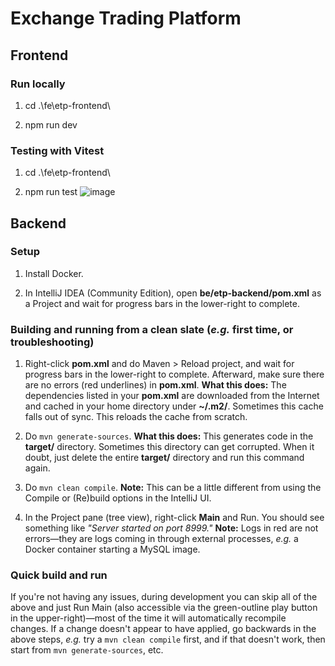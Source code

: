 # Exchange Trading Platform

## Frontend

### Run locally
1. cd .\fe\etp-frontend\

2. npm run dev

### Testing with Vitest
1. cd .\fe\etp-frontend\

2. npm run test
![image](https://github.com/user-attachments/assets/34d3f302-4dbe-4023-9cd1-e577999bacd4)


## Backend

### Setup

1. Install Docker.

2. In IntelliJ IDEA (Community Edition), open **be/etp-backend/pom.xml** as a Project and wait for progress bars in the lower-right to complete.

### Building and running from a clean slate (_e.g._ first time, or troubleshooting)

1. Right-click **pom.xml** and do Maven > Reload project, and wait for progress bars in the lower-right to complete. Afterward, make sure there are no errors (red underlines) in **pom.xml**. **What this does:** The dependencies listed in your **pom.xml** are downloaded from the Internet and cached in your home directory under **~/.m2/**. Sometimes this cache falls out of sync. This reloads the cache from scratch.

2. Do `mvn generate-sources`. **What this does:** This generates code in the **target/** directory. Sometimes this directory can get corrupted. When it doubt, just delete the entire **target/** directory and run this command again.

3. Do `mvn clean compile`. **Note:** This can be a little different from using the Compile or (Re)build options in the IntelliJ UI.

4. In the Project pane (tree view), right-click **Main** and Run. You should see something like _"Server started on port 8999."_ **Note:** Logs in red are not errors—they are logs coming in through external processes, _e.g._ a Docker container starting a MySQL image.

### Quick build and run

If you're not having any issues, during development you can skip all of the above and just Run Main (also accessible via the green-outline play button in the upper-right)—most of the time it will automatically recompile changes. If a change doesn't appear to have applied, go backwards in the above steps, _e.g._ try a `mvn clean compile` first, and if that doesn't work, then start from `mvn generate-sources`, etc.
